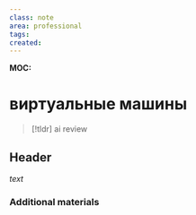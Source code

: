 ```yaml
---
class: note
area: professional
tags:
created:
---
```

**MOC:**

# виртуальные машины

> [!tldr] ai review
> 

## Header

*text*

### Additional materials